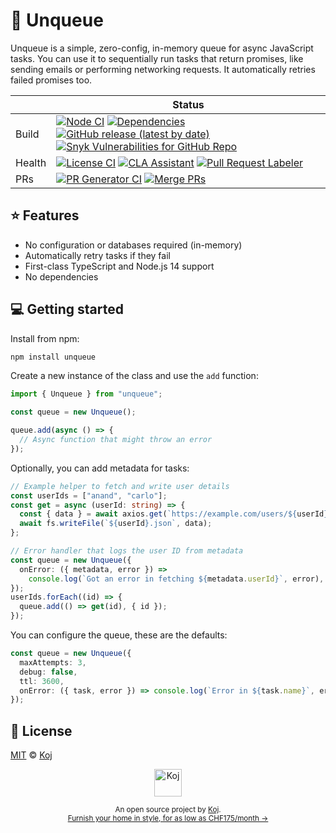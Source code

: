 # 📏 Unqueue

Unqueue is a simple, zero-config, in-memory queue for async JavaScript tasks. You can use it to sequentially run tasks that return promises, like sending emails or performing networking requests. It automatically retries failed promises too.

<!-- prettier-ignore-start -->
|   | Status |
| - | - |
| Build | [![Node CI](https://github.com/koj-co/unqueue/workflows/Node%20CI/badge.svg)](https://github.com/koj-co/unqueue/actions?query=workflow%3A%22Node+CI%22) [![Dependencies](https://img.shields.io/librariesio/github/koj-co/unqueue)](https://libraries.io/github/koj-co/unqueue) [![GitHub release (latest by date)](https://img.shields.io/github/v/release/koj-co/unqueue)](https://github.com/koj-co/unqueue/releases) [![Snyk Vulnerabilities for GitHub Repo](https://img.shields.io/snyk/vulnerabilities/github/koj-co/unqueue)](https://snyk.io/test/github/koj-co/unqueue) |
| Health | [![License CI](https://github.com/koj-co/unqueue/workflows/License%20CI/badge.svg)](https://github.com/koj-co/unqueue/actions?query=workflow%3A%22License+CI%22) [![CLA Assistant](https://github.com/koj-co/unqueue/workflows/CLA%20Assistant/badge.svg)](https://github.com/koj-co/unqueue/actions?query=workflow%3A%22CLA+Assistant%22) [![Pull Request Labeler](https://github.com/koj-co/unqueue/workflows/Pull%20Request%20Labeler/badge.svg)](https://github.com/koj-co/unqueue/actions?query=workflow%3A%22Pull+Request+Labeler%22) |
| PRs | [![PR Generator CI](https://github.com/koj-co/unqueue/workflows/PR%20Generator%20CI/badge.svg)](https://github.com/koj-co/unqueue/actions?query=workflow%3A%22PR+Generator+CI%22) [![Merge PRs](https://github.com/koj-co/unqueue/workflows/Merge%20PRs/badge.svg)](https://github.com/koj-co/unqueue/actions?query=workflow%3A%22Merge+PRs%22) |
<!-- prettier-ignore-end -->

## ⭐️ Features

- No configuration or databases required (in-memory)
- Automatically retry tasks if they fail
- First-class TypeScript and Node.js 14 support
- No dependencies

## 💻 Getting started

Install from npm:

```bash
npm install unqueue
```

Create a new instance of the class and use the `add` function:

```ts
import { Unqueue } from "unqueue";

const queue = new Unqueue();

queue.add(async () => {
  // Async function that might throw an error
});
```

Optionally, you can add metadata for tasks:

```ts
// Example helper to fetch and write user details
const userIds = ["anand", "carlo"];
const get = async (userId: string) => {
  const { data } = await axios.get(`https://example.com/users/${userId}`);
  await fs.writeFile(`${userId}.json`, data);
};

// Error handler that logs the user ID from metadata
const queue = new Unqueue({
  onError: ({ metadata, error }) =>
    console.log(`Got an error in fetching ${metadata.userId}`, error),
});
userIds.forEach((id) => {
  queue.add(() => get(id), { id });
});
```

You can configure the queue, these are the defaults:

```ts
const queue = new Unqueue({
  maxAttempts: 3,
  debug: false,
  ttl: 3600,
  onError: ({ task, error }) => console.log(`Error in ${task.name}`, error),
});
```

## 📄 License

[MIT](./LICENSE) © [Koj](https://koj.co)

<p align="center">
  <a href="https://koj.co">
    <img width="44" alt="Koj" src="https://kojcdn.com/v1598284251/website-v2/koj-github-footer_m089ze.svg">
  </a>
</p>
<p align="center">
  <sub>An open source project by <a href="https://koj.co">Koj</a>. <br> <a href="https://koj.co">Furnish your home in style, for as low as CHF175/month →</a></sub>
</p>
